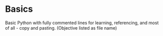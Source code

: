 # Basics
Basic Python with fully commented lines for learning, referencing, and most of all - copy and pasting.  (Objective listed as file name)
